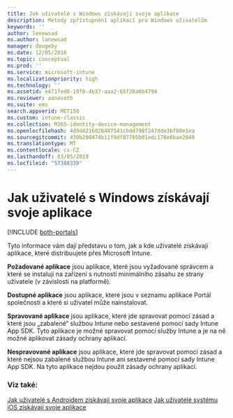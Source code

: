 ```yaml
---
title: Jak uživatelé s Windows získávají svoje aplikace
description: Metody zpřístupnění aplikací pro Windows uživatelům
keywords: ''
author: lenewsad
ms.author: lanewsad
manager: dougeby
ms.date: 12/05/2016
ms.topic: conceptual
ms.prod: ''
ms.service: microsoft-intune
ms.localizationpriority: high
ms.technology: ''
ms.assetid: e471fed8-19f0-4b37-aaa2-65f28a6b4794
ms.reviewer: aanavath
ms.suite: ems
search.appverid: MET150
ms.custom: intune-classic
ms.collection: M365-identity-device-management
ms.openlocfilehash: 4d9d4216026487541cbdd798f247dde3bf08e1ea
ms.sourcegitcommit: 430b290474b11f9df87785b01edc178e6bae2049
ms.translationtype: MT
ms.contentlocale: cs-CZ
ms.lasthandoff: 03/05/2019
ms.locfileid: "57388339"
---
```

# <a name="how-your-windows-users-get-their-apps"></a>Jak uživatelé s Windows získávají svoje aplikace

[!INCLUDE [both-portals](./includes/note-for-both-portals.md)]

Tyto informace vám dají představu o tom, jak a kde uživatelé získávají aplikace, které distribuujete přes Microsoft Intune.

**Požadované aplikace** jsou aplikace, které jsou vyžadované správcem a které se instalují na zařízení s nutností minimálního zásahu ze strany uživatele (v závislosti na platformě).

**Dostupné aplikace** jsou aplikace, které jsou v seznamu aplikace Portál společnosti a které si uživatel může nainstalovat.

**Spravované aplikace** jsou aplikace, které jde spravovat pomocí zásad a které jsou „zabalené“ službou Intune nebo sestavené pomocí sady Intune App SDK. Tyto aplikace je možné spravovat pomocí služby Intune a je na ně možné aplikovat zásady ochrany aplikací.

**Nespravované aplikace** jsou aplikace, které jde spravovat pomocí zásad a které nejsou zabalené službou Intune ani sestavené pomocí sady Intune App SDK. Na tyto aplikace nejdou použít zásady ochrany aplikací.

### <a name="see-also"></a>Viz také:
[Jak uživatelé s Androidem získávají svoje aplikace](end-user-apps-android.md)
[Jak uživatelé systému iOS získávají svoje aplikace](end-user-apps-android.md)
